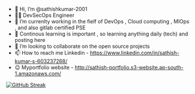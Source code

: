 - 👋 Hi, I’m @sathishkumar-2001
- 🧑‍💻 DevSecOps Engineer 
- 👀 I’m currenlty working in the fielf of DevOps , Cloud computing , MlOps , and also gitlab certified PSE
- 🌱 Continous learning is important , so learning anything daily (tech) and posting here
- 💞️ I’m looking to collaborate on the open source projects
- 📫 How to reach me Linkedin - https://www.linkedin.com/in/sathish-kumar-s-603237268/
- 😉 Myportfolio website - http://sathish-portfolio.s3-website.ap-south-1.amazonaws.com/



<!---
sathishkumar-2001/sathishkumar-2001 is a ✨ special ✨ repository because its `README.md` (this file) appears on your GitHub profile.
You can click the Preview link to take a look at your changes.
--->



[![GitHub Streak](https://streak-stats.demolab.com/?user=sathishkumar-2001)](https://git.io/streak-stats)




